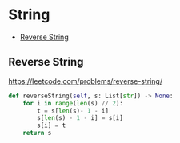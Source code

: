 # String

+ [Reverse String](#reverse-string)

## Reverse String

https://leetcode.com/problems/reverse-string/

``` python
def reverseString(self, s: List[str]) -> None:
    for i in range(len(s) // 2):
        t = s[len(s)- 1 - i]
        s[len(s) - 1 - i] = s[i]
        s[i] = t
    return s
```
